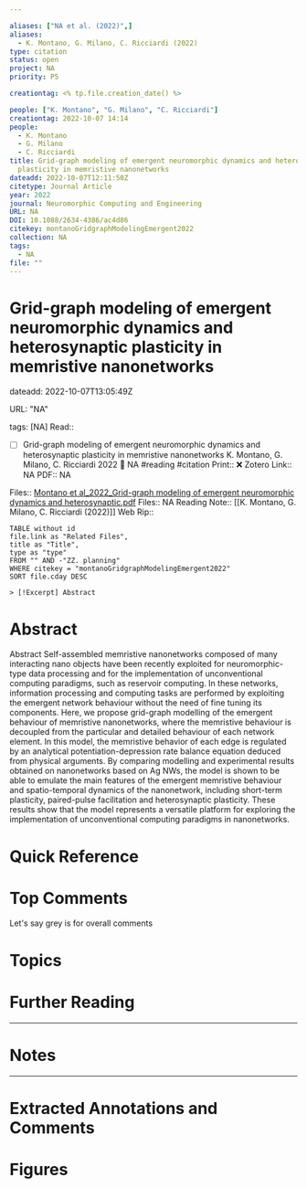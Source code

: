 ```yaml
---

aliases: ["NA et al. (2022)",]
aliases:
  - K. Montano, G. Milano, C. Ricciardi (2022)
type: citation
status: open
project: NA
priority: P5

creationtag: <% tp.file.creation_date() %>

people: ["K. Montano", "G. Milano", "C. Ricciardi"]
creationtag: 2022-10-07 14:14
people:
  - K. Montano
  - G. Milano
  - C. Ricciardi
title: Grid-graph modeling of emergent neuromorphic dynamics and heterosynaptic
  plasticity in memristive nanonetworks
dateadd: 2022-10-07T12:11:50Z
citetype: Journal Article
year: 2022
journal: Neuromorphic Computing and Engineering
URL: NA
DOI: 10.1088/2634-4386/ac4d86
citekey: montanoGridgraphModelingEmergent2022
collection: NA
tags:
  - NA
file: ""
---
```


# Grid-graph modeling of emergent neuromorphic dynamics and heterosynaptic plasticity in memristive nanonetworks

dateadd: 2022-10-07T13:05:49Z

URL: "NA"

tags: [NA]
Read:: 
- [ ] Grid-graph modeling of emergent neuromorphic dynamics and heterosynaptic plasticity in memristive nanonetworks K. Montano, G. Milano, C. Ricciardi 2022 🛫 NA #reading #citation
Print::  ❌
Zotero Link:: NA
PDF:: NA

Files:: [Montano et al_2022_Grid-graph modeling of emergent neuromorphic dynamics and heterosynaptic.pdf](file:///C:%5CUsers%5Cmichaelt%5CInsync%5Cm@tarlton.info%5CGoogle%20Drive%5C06.%20Zotero%5Cstorage_new%5CNeuromorphic%20Computing%20and%20Engineering_2022%5CMontano%20et%20al_2022_Grid-graph%20modeling%20of%20emergent%20neuromorphic%20dynamics%20and%20heterosynaptic.pdf)
Files:: NA
Reading Note:: [[K. Montano, G. Milano, C. Ricciardi (2022)]]
Web Rip:: 

```dataview
TABLE without id
file.link as "Related Files",
title as "Title",
type as "type"
FROM "" AND -"ZZ. planning"
WHERE citekey = "montanoGridgraphModelingEmergent2022" 
SORT file.cday DESC

> [!Excerpt] Abstract
```

# Abstract
Abstract
            Self-assembled memristive nanonetworks composed of many interacting nano objects have been recently exploited for neuromorphic-type data processing and for the implementation of unconventional computing paradigms, such as reservoir computing. In these networks, information processing and computing tasks are performed by exploiting the emergent network behaviour without the need of fine tuning its components. Here, we propose grid-graph modelling of the emergent behaviour of memristive nanonetworks, where the memristive behaviour is decoupled from the particular and detailed behaviour of each network element. In this model, the memristive behavior of each edge is regulated by an analytical potentiation-depression rate balance equation deduced from physical arguments. By comparing modelling and experimental results obtained on nanonetworks based on Ag NWs, the model is shown to be able to emulate the main features of the emergent memristive behaviour and spatio-temporal dynamics of the nanonetwork, including short-term plasticity, paired-pulse facilitation and heterosynaptic plasticity. These results show that the model represents a versatile platform for exploring the implementation of unconventional computing paradigms in nanonetworks.

# Quick Reference


# Top Comments

Let's say grey is for overall comments


# Topics


# Further Reading 
 

----
# Notes


----
# Extracted Annotations and Comments


# Figures